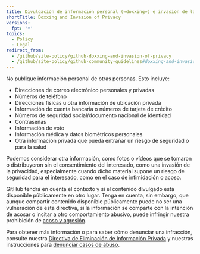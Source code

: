 ```yaml
---
title: Divulgación de información personal («doxxing») e invasión de la privacidad en GitHub
shortTitle: Doxxing and Invasion of Privacy
versions:
  fpt: '*'
topics:
  - Policy
  - Legal
redirect_from:
  - /github/site-policy/github-doxxing-and-invasion-of-privacy
  - /github/site-policy/github-community-guidelines#doxxing-and-invasion-of-privacy
---
```


No publique información personal de otras personas. Esto incluye:

- Direcciones de correo electrónico personales y privadas
- Números de teléfono
- Direcciones físicas u otra información de ubicación privada
- Información de cuenta bancaria o números de tarjeta de crédito
- Números de seguridad social/documento nacional de identidad
- Contraseñas
- Información de voto
- Información médica y datos biométricos personales
- Otra información privada que pueda entrañar un riesgo de seguridad o para la salud

Podemos considerar otra información, como fotos o vídeos que se tomaron o distribuyeron sin el consentimiento del interesado, como una invasión de la privacidad, especialmente cuando dicho material supone un riesgo de seguridad para el interesado, como en el caso de intimidación o acoso.

GitHub tendrá en cuenta el contexto y si el contenido divulgado está disponible públicamente en otro lugar. Tenga en cuenta, sin embargo, que aunque compartir contenido disponible públicamente puede no ser una vulneración de esta directiva, si la información se comparte con la intención de acosar o incitar a otro comportamiento abusivo, puede infringir nuestra prohibición de [acoso y agresión](/github/site-policy/github-bullying-and-harassment).

Para obtener más información o para saber cómo denunciar una infracción, consulte nuestra [Directiva de Eliminación de Información Privada](/github/site-policy/github-private-information-removal-policy) y nuestras instrucciones para [denunciar casos de abuso](/communities/maintaining-your-safety-on-github/reporting-abuse-or-spam).
